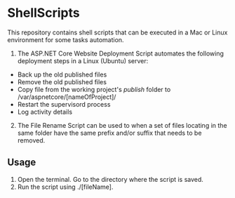 # ShellScripts
This repository contains shell scripts that can be executed in a Mac or Linux environment for some tasks automation. 

1. The ASP.NET Core Website Deployment Script automates the following deployment steps in a Linux (Ubuntu) server:
- Back up the old published files
- Remove the old published files
- Copy file from the working project's _publish_ folder to /var/aspnetcore/[nameOfProject]/
- Restart the supervisord process
- Log activity details

2. The File Rename Script can be used to when a set of files locating in the same folder have the same prefix and/or suffix that needs to be removed.

## Usage
1. Open the terminal. Go to the directory where the script is saved.
2. Run the script using ./[fileName].
